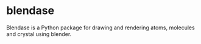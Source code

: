# blendase
Blendase is a Python package for drawing and rendering atoms, molecules and crystal using blender.
